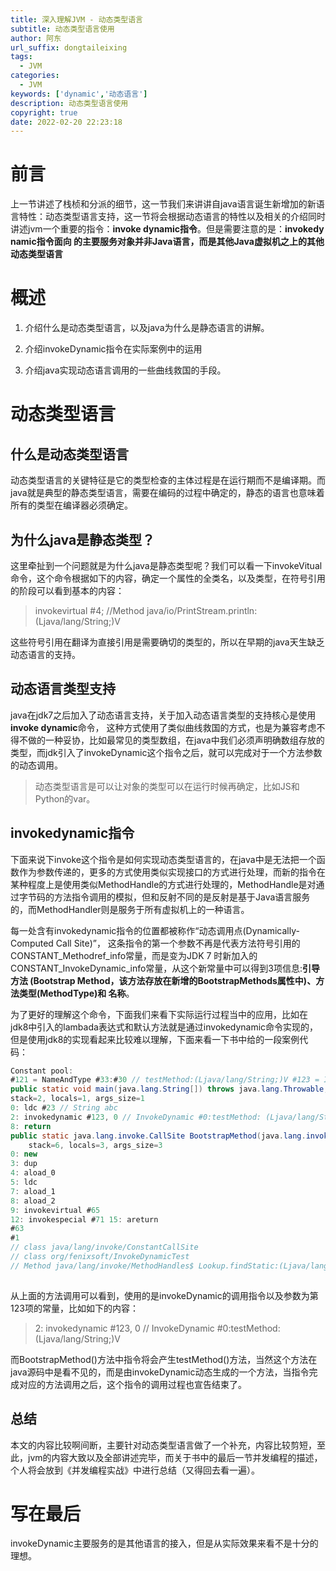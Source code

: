 ```yaml
---
title: 深入理解JVM - 动态类型语言
subtitle: 动态类型语言使用
author: 阿东
url_suffix: dongtaileixing
tags:
  - JVM
categories:
  - JVM
keywords: ['dynamic','动态语言']
description: 动态类型语言使用
copyright: true
date: 2022-02-20 22:23:18
---
```


# 前言

  上一节讲述了栈桢和分派的细节，这一节我们来讲讲自java语言诞生新增加的新语言特性：动态类型语言支持，这一节将会根据动态语言的特性以及相关的介绍同时讲述jvm一个重要的指令：**invoke dynamic指令**。但是需要注意的是：**invokedy namic指令面向 的主要服务对象并非Java语言，而是其他Java虚拟机之上的其他动态类型语言**

# 概述

  1. 介绍什么是动态类型语言，以及java为什么是静态语言的讲解。

  2. 介绍invokeDynamic指令在实际案例中的运用

  3. 介绍java实现动态语言调用的一些曲线救国的手段。

<!-- more -->  

# 动态类型语言

## 什么是动态类型语言

  动态类型语言的关键特征是它的类型检查的主体过程是在运行期而不是编译期。而java就是典型的静态类型语言，需要在编码的过程中确定的，静态的语言也意味着所有的类型在编译器必须确定。

## 为什么java是静态类型？

  这里牵扯到一个问题就是为什么java是静态类型呢？我们可以看一下invokeVitual命令，这个命令根据如下的内容，确定一个属性的全类名，以及类型，在符号引用的阶段可以看到基本的内容：

  > invokevirtual #4; //Method java/io/PrintStream.println:(Ljava/lang/String;)V

  这些符号引用在翻译为直接引用是需要确切的类型的，所以在早期的java天生缺乏动态语言的支持。

  

## 动态语言类型支持

  java在jdk7之后加入了动态语言支持，关于加入动态语言类型的支持核心是使用**invoke dynamic**命令， 这种方式使用了类似曲线救国的方式，也是为兼容考虑不得不做的一种妥协，比如最常见的类型数组，在java中我们必须声明确数组存放的类型，而jdk引入了invokeDynamic这个指令之后，就可以完成对于一个方法参数的动态调用。

  > 动态类型语言是可以让对象的类型可以在运行时候再确定，比如JS和Python的var。

## invokedynamic指令

  下面来说下invoke这个指令是如何实现动态类型语言的，在java中是无法把一个函数作为参数传递的，更多的方式使用类似实现接口的方式进行处理，而新的指令在某种程度上是使用类似MethodHandle的方式进行处理的，MethodHandle是对通过字节码的方法指令调用的模拟，但和反射不同的是反射是基于Java语言服务的，而MethodHandler则是服务于所有虚拟机上的一种语言。

  每一处含有invokedynamic指令的位置都被称作“动态调用点(Dynamically-Computed Call Site)”， 这条指令的第一个参数不再是代表方法符号引用的CONSTANT_Methodref_info常量，而是变为JDK 7 时新加入的CONSTANT_InvokeDynamic_info常量，从这个新常量中可以得到3项信息:**引导方法 (Bootstrap Method，该方法存放在新增的BootstrapMethods属性中)、方法类型(MethodType)和 名称**。

  为了更好的理解这个命令，下面我们来看下实际运行过程当中的应用，比如在jdk8中引入的lambada表达式和默认方法就是通过invokedynamic命令实现的，但是使用jdk8的实现看起来比较难以理解，下面来看一下书中给的一段案例代码：

```Java
Constant pool:
#121 = NameAndType #33:#30 // testMethod:(Ljava/lang/String;)V #123 = InvokeDynamic #0:#121 // #0:testMethod:(Ljava/lang/String;)V
public static void main(java.lang.String[]) throws java.lang.Throwable; Code:
stack=2, locals=1, args_size=1
0: ldc #23 // String abc
2: invokedynamic #123, 0 // InvokeDynamic #0:testMethod: (Ljava/lang/String;)V 7: nop
8: return
public static java.lang.invoke.CallSite BootstrapMethod(java.lang.invoke.Method Handles$Lookup, java.lang.Strin Code:
    stack=6, locals=3, args_size=3
0: new
3: dup
4: aload_0
5: ldc
7: aload_1
8: aload_2
9: invokevirtual #65
12: invokespecial #71 15: areturn
#63
#1
// class java/lang/invoke/ConstantCallSite
// class org/fenixsoft/InvokeDynamicTest
// Method java/lang/invoke/MethodHandles$ Lookup.findStatic:(Ljava/lang/Cl // Method java/lang/invoke/ConstantCallSite. "<init>":(Ljava/lang/invoke/M
 
```

从上面的方法调用可以看到，使用的是invokeDynamic的调用指令以及参数为第123项的常量，比如如下的内容：

> 2: invokedynamic #123, 0 // InvokeDynamic #0:testMethod:(Ljava/lang/String;)V

而BootstrapMethod()方法中指令将会产生testMethod()方法，当然这个方法在java源码中是看不见的，而是由invokeDynamic动态生成的一个方法，当指令完成对应的方法调用之后，这个指令的调用过程也宣告结束了。

## 总结

  本文的内容比较啊间断，主要针对动态类型语言做了一个补充，内容比较剪短，至此，jvm的内容大致以及全部讲述完毕，而关于书中的最后一节并发编程的描述，个人将会放到《并发编程实战》中进行总结（又得回去看一遍）。

  

# 写在最后

  invokeDynamic主要服务的是其他语言的接入，但是从实际效果来看不是十分的理想。

  